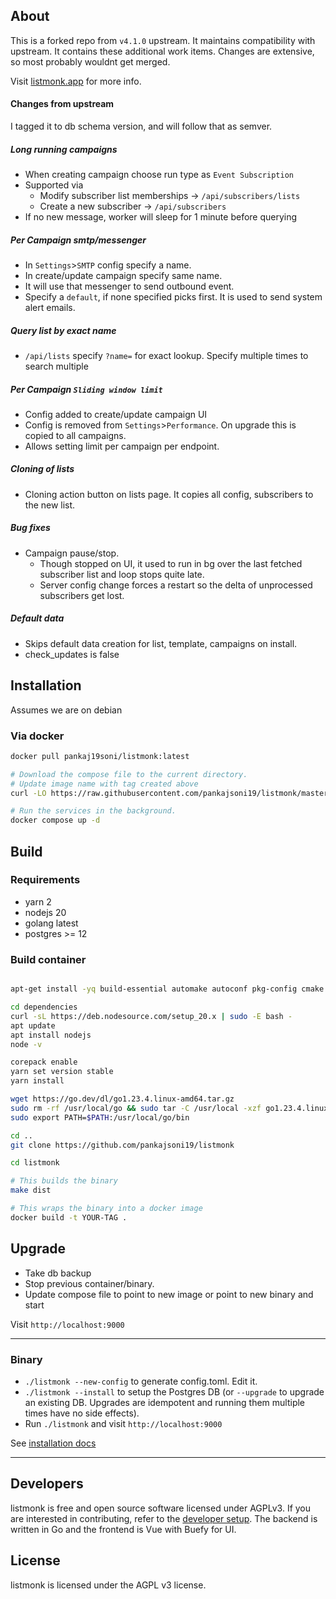 ## About

This is a forked repo from `v4.1.0` upstream. It maintains compatibility with upstream. It contains these additional work items. Changes are extensive, so most probably wouldnt get merged.

Visit [listmonk.app](https://listmonk.app) for more info.

#### Changes from upstream

I tagged it to db schema version, and will follow that as semver.

##### Long running campaigns
* When creating campaign choose run type as `Event Subscription`
* Supported via
	* Modify subscriber list memberships -> `/api/subscribers/lists`
	* Create a new subscriber -> `/api/subscribers`
* If no new message, worker will sleep for 1 minute before querying

##### Per Campaign smtp/messenger

* In `Settings`>`SMTP` config specify a name.
* In create/update campaign specify same name. 
* It will use that messenger to send outbound event.
* Specify a `default`, if none specified picks first. It is used to send system alert emails.

##### Query list by exact name

* `/api/lists` specify `?name=` for exact lookup. Specify multiple times to search multiple

##### Per Campaign `Sliding window limit`

* Config added to create/update campaign UI
* Config is removed from `Settings`>`Performance`. On upgrade this is copied to all campaigns.
* Allows setting limit per campaign per endpoint.

##### Cloning of lists

* Cloning action button on lists page. It copies all config, subscribers to the new list.

##### Bug fixes

* Campaign pause/stop. 
	* Though stopped on UI, it used to run in bg over the last fetched subscriber list and loop stops quite late.
	* Server config change forces a restart so the delta of unprocessed subscribers get lost.

##### Default data

* Skips default data creation for list, template, campaigns on install.
* check_updates is false

## Installation

Assumes we are on debian

### Via docker
```bash
docker pull pankaj19soni/listmonk:latest

# Download the compose file to the current directory.
# Update image name with tag created above
curl -LO https://raw.githubusercontent.com/pankajsoni19/listmonk/master/docker-compose.yml

# Run the services in the background.
docker compose up -d
```

## Build

### Requirements

* yarn 2
* nodejs 20
* golang latest
* postgres >= 12

### Build container

```bash

apt-get install -yq build-essential automake autoconf pkg-config cmake libssl-dev git git-lfs

cd dependencies
curl -sL https://deb.nodesource.com/setup_20.x | sudo -E bash -
apt update
apt install nodejs
node -v

corepack enable
yarn set version stable
yarn install

wget https://go.dev/dl/go1.23.4.linux-amd64.tar.gz
sudo rm -rf /usr/local/go && sudo tar -C /usr/local -xzf go1.23.4.linux-amd64.tar.gz
sudo export PATH=$PATH:/usr/local/go/bin

cd ..
git clone https://github.com/pankajsoni19/listmonk

cd listmonk

# This builds the binary
make dist

# This wraps the binary into a docker image
docker build -t YOUR-TAG .
```

## Upgrade 

* Take db backup
* Stop previous container/binary.
* Update compose file to point to new image or point to new binary and start

Visit `http://localhost:9000`

__________________

### Binary
- `./listmonk --new-config` to generate config.toml. Edit it.
- `./listmonk --install` to setup the Postgres DB (or `--upgrade` to upgrade an existing DB. Upgrades are idempotent and running them multiple times have no side effects).
- Run `./listmonk` and visit `http://localhost:9000`

See [installation docs](https://listmonk.app/docs/installation)
__________________


## Developers
listmonk is free and open source software licensed under AGPLv3. If you are interested in contributing, refer to the [developer setup](https://listmonk.app/docs/developer-setup). The backend is written in Go and the frontend is Vue with Buefy for UI. 


## License
listmonk is licensed under the AGPL v3 license.
